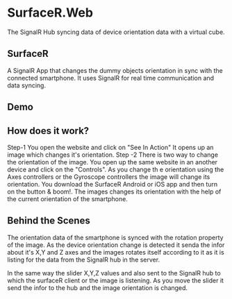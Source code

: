 # SurfaceR.Web
The SignalR Hub syncing data of device orientation data with a virtual cube.

## SurfaceR
A SignalR App that changes the dummy objects orientation in sync with the connected smartphone. It uses SignalR for real time communication and data syncing.

## Demo

## How does it work?
Step-1 You open the website and click on "See In Action" It opens up an image which changes it's orientation.
Step -2 There is two way to change the orientation of the image.
You open up the same website in an another device and click on the "Controls". As you change th e orientation using the Axes controllers or the Gyroscope controllers the image will change its orientation.
You download the SurfaceR Android or iOS app and then turn on the button & boom!. The images changes its orientation with the help of the current orientation of the smartphone.


## Behind the Scenes
The orientation data of the smartphone is synced with the rotation property of the image. As the device orientation change is detected it senda the infor about it's X,Y and Z axes and the images rotates itself according to it as it is listing for the data from the SignalR hub in the server.

In the same way the slider X,Y,Z values and also sent to the SignalR hub to which the surfaceR client or the image is listening. As you move the slider it send the infor to the hub and the image orientation is changed.
